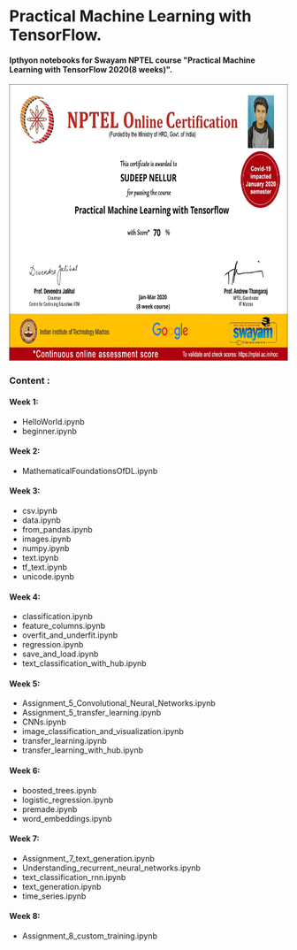 # Practical Machine Learning with TensorFlow.

#### Ipthyon notebooks for Swayam NPTEL course "Practical Machine Learning with TensorFlow 2020(8 weeks)".

<img src="certificate.jpg" height="500" width="800">


### Content :

#### Week 1:

- HelloWorld.ipynb
- beginner.ipynb


#### Week 2:

- MathematicalFoundationsOfDL.ipynb


#### Week 3:

- csv.ipynb
- data.ipynb
- from_pandas.ipynb
- images.ipynb
- numpy.ipynb
- text.ipynb
- tf_text.ipynb
- unicode.ipynb


#### Week 4:

- classification.ipynb
- feature_columns.ipynb
- overfit_and_underfit.ipynb
- regression.ipynb
- save_and_load.ipynb
- text_classification_with_hub.ipynb


#### Week 5:

- Assignment_5_Convolutional_Neural_Networks.ipynb
- Assignment_5_transfer_learning.ipynb
- CNNs.ipynb
- image_classification_and_visualization.ipynb
- transfer_learning.ipynb
- transfer_learning_with_hub.ipynb


#### Week 6:

- boosted_trees.ipynb
- logistic_regression.ipynb
- premade.ipynb
- word_embeddings.ipynb


#### Week 7:

- Assignment_7_text_generation.ipynb
- Understanding_recurrent_neural_networks.ipynb
- text_classification_rnn.ipynb
- text_generation.ipynb
- time_series.ipynb


#### Week 8:

- Assignment_8_custom_training.ipynb

